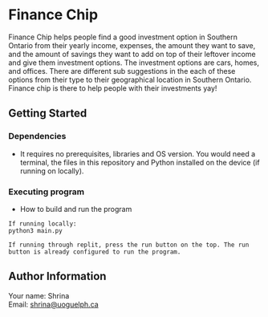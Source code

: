 # Finance Chip
Finance Chip helps people find a good investment option in Southern Ontario from their yearly income, expenses, the amount they want to save, and the amount of savings they want to add on top of their leftover income and give them investment options. The investment options are cars, homes, and offices. There are different sub suggestions in the each of these options from their type to their geographical location in Southern Ontario. Finance chip is there to help people with their investments yay!

## Getting Started
### Dependencies

* It requires no prerequisites, libraries and OS version. You would need a terminal, the files in this repository and Python installed on the device (if running on locally). 

### Executing program

* How to build and run the program
```
If running locally:
python3 main.py

If running through replit, press the run button on the top. The run button is already configured to run the program. 
```

## Author Information
Your name: Shrina<br />
Email: shrina@uoguelph.ca
